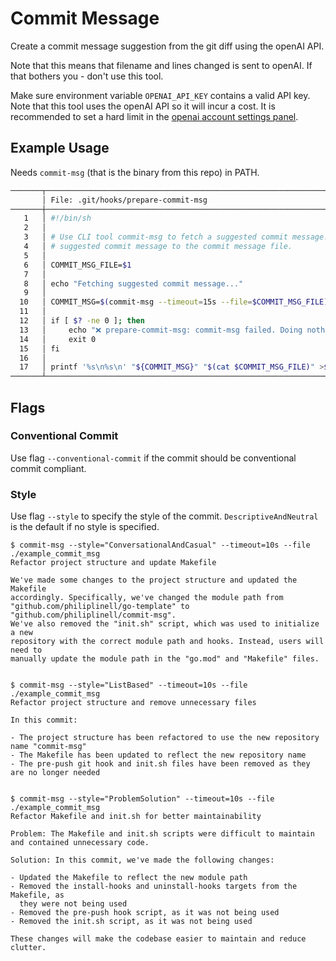 # Commit Message

Create a commit message suggestion from the git diff using the openAI API.

Note that this means that filename and lines changed is sent to openAI. If that
bothers you - don't use this tool.

Make sure environment variable `OPENAI_API_KEY` contains a valid API key. Note
that this tool uses the openAI API so it will incur a cost. It is recommended to
set a hard limit in the [openai account settings panel](https://platform.openai.com/account/billing/limits).

## Example Usage

Needs `commit-msg` (that is the binary from this repo) in PATH.

```sh
───────┬────────────────────────────────────────────────────────────────────────────────────
       │ File: .git/hooks/prepare-commit-msg
───────┼────────────────────────────────────────────────────────────────────────────────────
   1   │ #!/bin/sh
   2   │
   3   │ # Use CLI tool commit-msg to fetch a suggested commit message. Prepend the
   4   │ # suggested commit message to the commit message file.
   5   │
   6   │ COMMIT_MSG_FILE=$1
   7   │
   8   │ echo "Fetching suggested commit message..."
   9   │
  10   │ COMMIT_MSG=$(commit-msg --timeout=15s --file=$COMMIT_MSG_FILE)
  11   │
  12   │ if [ $? -ne 0 ]; then
  13   │     echo "❌ prepare-commit-msg: commit-msg failed. Doing nothing..."
  14   │     exit 0
  15   │ fi
  16   │
  17   │ printf '%s\n%s\n' "${COMMIT_MSG}" "$(cat $COMMIT_MSG_FILE)" >$COMMIT_MSG_FILE
───────┴────────────────────────────────────────────────────────────────────────────────────

```

## Flags

### Conventional Commit

Use flag `--conventional-commit` if the commit should be conventional commit compliant.

### Style

Use flag `--style` to specify the style of the commit. `DescriptiveAndNeutral`
is the default if no style is specified.

```
$ commit-msg --style="ConversationalAndCasual" --timeout=10s --file ./example_commit_msg
Refactor project structure and update Makefile

We've made some changes to the project structure and updated the Makefile
accordingly. Specifically, we've changed the module path from
"github.com/philiplinell/go-template" to "github.com/philiplinell/commit-msg".
We've also removed the "init.sh" script, which was used to initialize a new
repository with the correct module path and hooks. Instead, users will need to
manually update the module path in the "go.mod" and "Makefile" files. 


$ commit-msg --style="ListBased" --timeout=10s --file ./example_commit_msg
Refactor project structure and remove unnecessary files

In this commit:

- The project structure has been refactored to use the new repository name "commit-msg"
- The Makefile has been updated to reflect the new repository name
- The pre-push git hook and init.sh files have been removed as they are no longer needed


$ commit-msg --style="ProblemSolution" --timeout=10s --file ./example_commit_msg
Refactor Makefile and init.sh for better maintainability

Problem: The Makefile and init.sh scripts were difficult to maintain and contained unnecessary code.

Solution: In this commit, we've made the following changes:

- Updated the Makefile to reflect the new module path
- Removed the install-hooks and uninstall-hooks targets from the Makefile, as
  they were not being used
- Removed the pre-push hook script, as it was not being used
- Removed the init.sh script, as it was not being used

These changes will make the codebase easier to maintain and reduce clutter.
```
